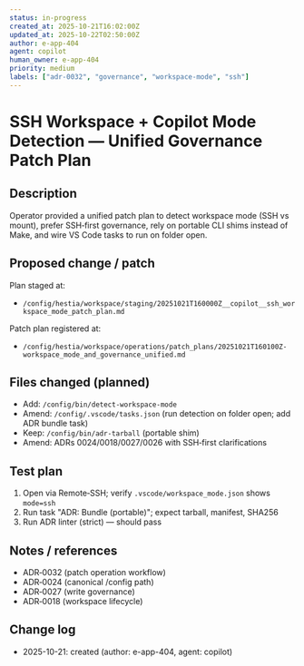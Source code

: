 ```yaml
---
status: in-progress
created_at: 2025-10-21T16:02:00Z
updated_at: 2025-10-22T02:50:00Z
author: e-app-404
agent: copilot
human_owner: e-app-404
priority: medium
labels: ["adr-0032", "governance", "workspace-mode", "ssh"]
---
```


# SSH Workspace + Copilot Mode Detection — Unified Governance Patch Plan

## Description
Operator provided a unified patch plan to detect workspace mode (SSH vs mount), prefer SSH‑first governance, rely on portable CLI shims instead of Make, and wire VS Code tasks to run on folder open.

## Proposed change / patch
Plan staged at:
- `/config/hestia/workspace/staging/20251021T160000Z__copilot__ssh_workspace_mode_patch_plan.md`

Patch plan registered at:
- `/config/hestia/workspace/operations/patch_plans/20251021T160100Z-workspace_mode_and_governance_unified.md`

## Files changed (planned)
- Add: `/config/bin/detect-workspace-mode`
- Amend: `/config/.vscode/tasks.json` (run detection on folder open; add ADR bundle task)
- Keep: `/config/bin/adr-tarball` (portable shim)
- Amend: ADRs 0024/0018/0027/0026 with SSH‑first clarifications

## Test plan
1) Open via Remote‑SSH; verify `.vscode/workspace_mode.json` shows `mode=ssh`
2) Run task "ADR: Bundle (portable)"; expect tarball, manifest, SHA256
3) Run ADR linter (strict) — should pass

## Notes / references
- ADR‑0032 (patch operation workflow)
- ADR‑0024 (canonical /config path)
- ADR‑0027 (write governance)
- ADR‑0018 (workspace lifecycle)

## Change log
- 2025-10-21: created (author: e-app-404, agent: copilot)
